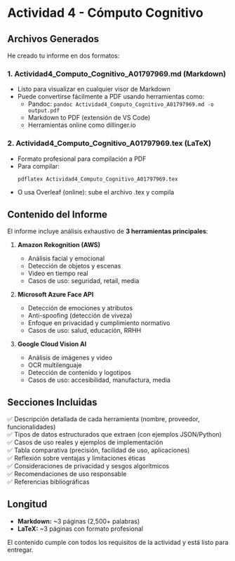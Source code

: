 # Actividad 4 - Cómputo Cognitivo

## Archivos Generados

He creado tu informe en dos formatos:

### 1. **Actividad4_Computo_Cognitivo_A01797969.md** (Markdown)
- Listo para visualizar en cualquier visor de Markdown
- Puede convertirse fácilmente a PDF usando herramientas como:
  - Pandoc: `pandoc Actividad4_Computo_Cognitivo_A01797969.md -o output.pdf`
  - Markdown to PDF (extensión de VS Code)
  - Herramientas online como dillinger.io

### 2. **Actividad4_Computo_Cognitivo_A01797969.tex** (LaTeX)
- Formato profesional para compilación a PDF
- Para compilar:
  ```bash
  pdflatex Actividad4_Computo_Cognitivo_A01797969.tex
  ```
- O usa Overleaf (online): sube el archivo .tex y compila

## Contenido del Informe

El informe incluye análisis exhaustivo de **3 herramientas principales**:

1. **Amazon Rekognition (AWS)**
   - Análisis facial y emocional
   - Detección de objetos y escenas
   - Video en tiempo real
   - Casos de uso: seguridad, retail, media

2. **Microsoft Azure Face API**
   - Detección de emociones y atributos
   - Anti-spoofing (detección de viveza)
   - Enfoque en privacidad y cumplimiento normativo
   - Casos de uso: salud, educación, RRHH

3. **Google Cloud Vision AI**
   - Análisis de imágenes y video
   - OCR multilenguaje
   - Detección de contenido y logotipos
   - Casos de uso: accesibilidad, manufactura, media

## Secciones Incluidas

✅ Descripción detallada de cada herramienta (nombre, proveedor, funcionalidades)  
✅ Tipos de datos estructurados que extraen (con ejemplos JSON/Python)  
✅ Casos de uso reales y ejemplos de implementación  
✅ Tabla comparativa (precisión, facilidad de uso, aplicaciones)  
✅ Reflexión sobre ventajas y limitaciones éticas  
✅ Consideraciones de privacidad y sesgos algorítmicos  
✅ Recomendaciones de uso responsable  
✅ Referencias bibliográficas

## Longitud
- **Markdown:** ~3 páginas (2,500+ palabras)
- **LaTeX:** ~3 páginas con formato profesional

El contenido cumple con todos los requisitos de la actividad y está listo para entregar.

